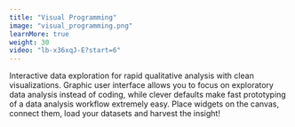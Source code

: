 ```yaml
---
title: "Visual Programming"
image: "visual_programming.png"
learnMore: true
weight: 30
video: "lb-x36xqJ-E?start=6"
---
```


Interactive data exploration for rapid qualitative analysis with clean visualizations. Graphic user interface allows you to focus on exploratory data analysis instead of coding, while clever defaults make fast prototyping of a data analysis workflow extremely easy. Place widgets on the canvas, connect them, load your datasets and harvest the insight!
